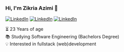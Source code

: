 ### Hi, I'm Zikria Azimi 🎹

[![LinkedIn](https://img.shields.io/static/v1?label=LinkedIn&message=%20&color=blue&logo=Linkedin&style=flat-square&logoColor=white)](https://www.linkedin.com/in/zazimi/)
[![LinkedIn](https://img.shields.io/static/v1?label=YouTube&message=%20&color=red&logo=YouTube&style=flat-square&logoColor=blue)](https://www.youtube.com/channel/UC1-8Or_zJ352gMzOtkTpfQg)
[![LinkedIn](https://img.shields.io/static/v1?label=Ziqq.nl&message=%20&color=darkcyan&logo=Ziqq.nl&style=flat-square&logoColor=blue)](https://ziqq.nl/)

  
⏳ 23 Years of age  
📚 Studying Software Engineering (Bachelors Degree)  
💡 Interested in fullstack (web)development
